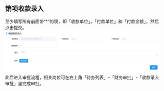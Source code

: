 ## 销项收款录入
至少填写所有前面带“*”的项，即「收款单位」，「付款单位」和「付款金额」，然后点击<kbd>提交</kbd>。 
![图片](../../.vuepress/public/images/payment/payment3.png)  
此后进入审批流程，相关岗位可在右上角「待办列表」-「财务审批」-「收款录入审批」里完成审批。  
<ShowImg src="../../.vuepress/public/images/process/cw-sklrsp.png" text="“收款录入审批”的审批流程图"/> 